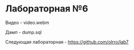 # Лабораторная №6

Видео - video.webm

Дамп - dump.sql

Следующая лабораторная - https://github.com/olrro/lab7
